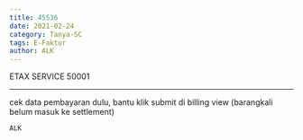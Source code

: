 ```yaml
---
title: 45536
date: 2021-02-24
category: Tanya-SC
tags: E-Faktur
author: ALK
---
```


ETAX SERVICE 50001

---

cek data pembayaran dulu, bantu klik submit di billing view (barangkali belum masuk ke settlement)

`ALK`

